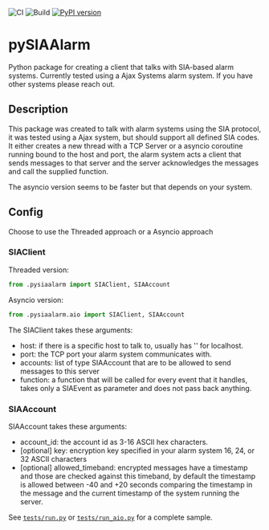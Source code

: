 ![CI](https://github.com/eavanvalkenburg/pysiaalarm/workflows/CI/badge.svg?branch=master)
![Build](https://github.com/eavanvalkenburg/pysiaalarm/workflows/Build/badge.svg)
[![PyPI version](https://badge.fury.io/py/pysiaalarm.svg)](https://badge.fury.io/py/pysiaalarm)

<H1>pySIAAlarm</H1>

Python package for creating a client that talks with SIA-based alarm systems. Currently tested using a Ajax Systems alarm system. If you have other systems please reach out.


<H2>Description</H2>

This package was created to talk with alarm systems using the SIA protocol, it was tested using a Ajax system, but should support all defined SIA codes. 
It either creates a new thread with a TCP Server or a asyncio coroutine running bound to the host and port, the alarm system acts a client that sends messages to that server and the server acknowledges the messages and call the supplied function.

The asyncio version seems to be faster but that depends on your system.

<H2>Config</H2>

Choose to use the Threaded approach or a Asyncio approach

<H3>SIAClient</H3>

Threaded version:
```python 
from .pysiaalarm import SIAClient, SIAAccount
``` 
Asyncio version:
```python 
from .pysiaalarm.aio import SIAClient, SIAAccount
``` 


The SIAClient takes these arguments:

- host: if there is a specific host to talk to, usually has '' for localhost.
- port: the TCP port your alarm system communicates with.
- accounts: list of type SIAAccount that are to be allowed to send messages to this server
- function: a function that will be called for every event that it handles, takes only a SIAEvent as parameter and does not pass back anything.

<H3>SIAAccount</H3>
SIAAccount takes these arguments:

- account_id: the account id as 3-16 ASCII hex characters.
- [optional] key: encryption key specified in your alarm system 16, 24, or 32 ASCII characters
- [optional] allowed_timeband: encrypted messages have a timestamp and those are checked against this timeband, by default the timestamp is allowed between -40 and +20 seconds comparing the timestamp in the message and the current timestamp of the system running the server.

See [`tests/run.py`](tests/run.py) or [`tests/run_aio.py`](tests/run_aio.py) for a complete sample.
